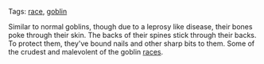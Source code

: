 Tags: [race](Races), [goblin](Goblins)

Similar to normal goblins, though due to a leprosy like disease, their bones poke through their skin. The backs of their spines stick through their backs. To protect them, they've bound nails and other sharp bits to them. Some of the crudest and malevolent of the goblin [races](Races).